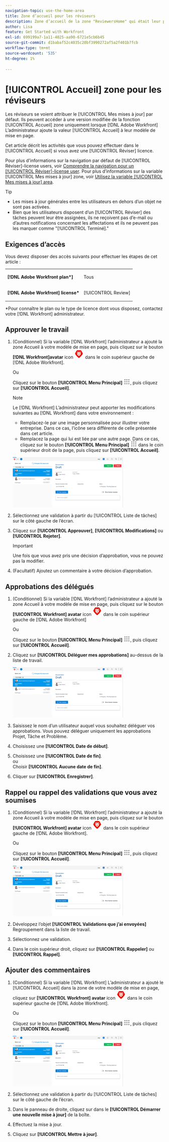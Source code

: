 ```yaml
---
navigation-topic: use-the-home-area
title: Zone d’accueil pour les réviseurs
description: Zone d’accueil de la zone "ReviewersHome" qui était leur page par défaut. Depuis, ils ont créé une zone "Mes mises à jour", qui est leur nouvelle valeur par défaut, sans savoir si cela a un sens à conserver. L'article "Mes mises à jour" est lié à celui-ci, juste en haut.)"
author: Lisa
feature: Get Started with Workfront
exl-id: 699199a7-1a11-4025-aa90-6721e5cb6b45
source-git-commit: d1babaf52c4035c20bf3990272af5a2f401b7fcb
workflow-type: tm+mt
source-wordcount: '535'
ht-degree: 1%

---
```


# [!UICONTROL Accueil] zone pour les réviseurs

<!--
<p data-mc-conditions="QuicksilverOrClassic.Draft mode">(NOTE: from Alina: not sure if we should still keep this one or not. In the past, Reviewers had a limited "Home" area which was their default page. Since now they created a "My Updates" area which is their new default, not sure if this makes much sense to still keep. The "My Updates" article is linked from this one, right at the top.)</p>
-->

Les réviseurs se voient attribuer le [!UICONTROL Mes mises à jour] par défaut. Ils peuvent accéder à une version modifiée de la fonction [!UICONTROL Accueil] zone uniquement lorsque [!DNL Adobe Workfront] L’administrateur ajoute la valeur [!UICONTROL Accueil] à leur modèle de mise en page.

Cet article décrit les activités que vous pouvez effectuer dans le [!UICONTROL Accueil] si vous avez une [!UICONTROL Réviser] licence.

Pour plus d’informations sur la navigation par défaut de [!UICONTROL Réviser]-license users, voir [Comprendre la navigation pour un [!UICONTROL Réviser]-license user](../../../workfront-basics/navigate-workfront/workfront-navigation/reviewer-global-navigation-bar.md). Pour plus d’informations sur la variable [!UICONTROL Mes mises à jour] zone, voir [Utilisez la variable [!UICONTROL Mes mises à jour] area](../../../workfront-basics/using-home/using-the-home-area/my-updates-area.md).

>[!TIP]
>
>* Les mises à jour générales entre les utilisateurs en dehors d’un objet ne sont pas activées.
>* Bien que les utilisateurs disposent d’un [!UICONTROL Réviser] des tâches peuvent leur être assignées, ils ne reçoivent pas d’e-mail ou d’autres notifications concernant les affectations et ils ne peuvent pas les marquer comme &quot;[!UICONTROL Terminé].&quot;
>




## Exigences d’accès

Vous devez disposer des accès suivants pour effectuer les étapes de cet article :

<table style="table-layout:auto"> 
 <col> 
 </col> 
 <col> 
 </col> 
 <tbody> 
  <tr> 
   <td role="rowheader"><strong>[!DNL Adobe Workfront plan*]</strong></td> 
   <td> <p>Tous</p> </td> 
  </tr> 
  <tr> 
   <td role="rowheader"><strong>[!DNL Adobe Workfront] license*</strong></td> 
   <td> <p>[!UICONTROL Review] </p> </td> 
  </tr> 
 </tbody> 
</table>

&#42;Pour connaître le plan ou le type de licence dont vous disposez, contactez votre [!DNL Workfront] administrateur.

## Approuver le travail

1. (Conditionnel) Si la variable [!DNL Workfront] l’administrateur a ajouté la zone Accueil à votre modèle de mise en page, puis cliquez sur le bouton **[!DNL Workfront]avatar** icon ![](assets/home-icon-30x29.png) dans le coin supérieur gauche de [!DNL Adobe Workfront].

   Ou

   Cliquez sur le bouton **[!UICONTROL Menu Principal]** ![](assets/main-menu-icon.png), puis cliquez sur **[!UICONTROL Accueil]**.

   >[!NOTE]
   >
   >Le [!DNL Workfront] L’administrateur peut apporter les modifications suivantes au [!DNL Workfront] dans votre environnement :
   >
   >   
   >   
   >   * Remplacez-le par une image personnalisée pour illustrer votre entreprise. Dans ce cas, l’icône sera différente de celle présentée dans cet article.
   >   * Remplacez la page qui lui est liée par une autre page. Dans ce cas, cliquez sur le bouton **[!UICONTROL Menu Principal]** ![](assets/main-menu-icon.png) dans le coin supérieur droit de la page, puis cliquez sur **[!UICONTROL Accueil]**.



   ![](assets/home-for-reviewers-adobe-350x159.png)

1. Sélectionnez une validation à partir du [!UICONTROL Liste de tâches] sur le côté gauche de l’écran.
1. Cliquez sur **[!UICONTROL Approuver]**, **[!UICONTROL Modifications]** ou **[!UICONTROL Rejeter]**.

   >[!IMPORTANT]
   >
   >Une fois que vous avez pris une décision d’approbation, vous ne pouvez pas la modifier.

1. (Facultatif) Ajoutez un commentaire à votre décision d’approbation.

## Approbations des délégués

1. (Conditionnel) Si la variable [!DNL Workfront] l’administrateur a ajouté la zone Accueil à votre modèle de mise en page, puis cliquez sur le bouton **[!UICONTROL Workfront] avatar** icon ![](assets/home-icon-30x29.png) dans le coin supérieur gauche de [!DNL Adobe Workfront]

   Ou

   Cliquez sur le bouton **[!UICONTROL Menu Principal]** ![](assets/main-menu-icon.png), puis cliquez sur **[!UICONTROL Accueil]**.

1. Cliquez sur **[!UICONTROL Déléguer mes approbations]** au-dessus de la liste de travail.

   ![](assets/home-for-reviewers-adobe-350x159.png)

1. Saisissez le nom d’un utilisateur auquel vous souhaitez déléguer vos approbations. Vous pouvez déléguer uniquement les approbations Projet, Tâche et Problème.
1. Choisissez une **[!UICONTROL Date de début]**.
1. Choisissez une **[!UICONTROL Date de fin]**.\
   ou\
   Choisir **[!UICONTROL Aucune date de fin]**.

1. Cliquer sur **[!UICONTROL Enregistrer]**.

## Rappel ou rappel des validations que vous avez soumises

1. (Conditionnel) Si la variable [!DNL Workfront] l’administrateur a ajouté la zone Accueil à votre modèle de mise en page, puis cliquez sur le bouton **[!UICONTROL Workfront] avatar** icon ![](assets/home-icon-30x29.png) dans le coin supérieur gauche de [!DNL Adobe Workfront].

   Ou

   Cliquez sur le bouton **[!UICONTROL Menu Principal]** ![](assets/main-menu-icon.png), puis cliquez sur **[!UICONTROL Accueil]**.

   ![](assets/home-for-reviewers-adobe-350x159.png)

1. Développez l’objet **[!UICONTROL Validations que j’ai envoyées]** Regroupement dans la liste de travail.
1. Sélectionnez une validation.
1. Dans le coin supérieur droit, cliquez sur **[!UICONTROL Rappeler]** ou **[!UICONTROL Rappel]**.

## Ajouter des commentaires

1. (Conditionnel) Si la variable [!DNL Workfront] L’administrateur a ajouté le [!UICONTROL Accueil] dans la zone de votre modèle de mise en page, cliquez sur **[!UICONTROL Workfront] avatar** icon ![](assets/home-icon-30x29.png) dans le coin supérieur gauche de [!DNL Adobe Workfront].

   Ou

   Cliquez sur le bouton **[!UICONTROL Menu Principal]** ![](assets/main-menu-icon.png), puis cliquez sur **[!UICONTROL Accueil]**.

   ![](assets/home-for-reviewers-adobe-350x159.png)

1. Sélectionnez une validation à partir du [!UICONTROL Liste de tâches] sur le côté gauche de l’écran.
1. Dans le panneau de droite, cliquez sur dans le **[!UICONTROL Démarrer une nouvelle mise à jour]** de la boîte.
1. Effectuez la mise à jour.
1. Cliquez sur **[!UICONTROL Mettre à jour]**.


